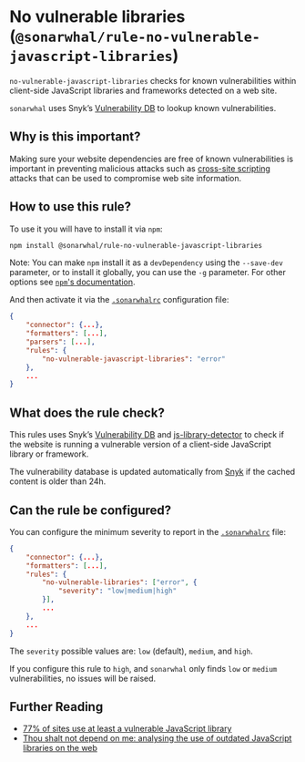 # No vulnerable libraries (`@sonarwhal/rule-no-vulnerable-javascript-libraries`)

`no-vulnerable-javascript-libraries` checks for known vulnerabilities
within client-side JavaScript libraries and frameworks detected on a
web site.

`sonarwhal` uses Snyk’s [Vulnerability DB][snykdb] to lookup known
vulnerabilities.

## Why is this important?

Making sure your website dependencies are free of known vulnerabilities
is important in preventing malicious attacks such as [cross-site scripting][XSS]
attacks that can be used to compromise web site information.

## How to use this rule?

To use it you will have to install it via `npm`:

```bash
npm install @sonarwhal/rule-no-vulnerable-javascript-libraries
```

Note: You can make `npm` install it as a `devDependency` using the `--save-dev`
parameter, or to install it globally, you can use the `-g` parameter. For
other options see
[`npm`'s documentation](https://docs.npmjs.com/cli/install).

And then activate it via the [`.sonarwhalrc`][sonarwhalrc]
configuration file:

```json
{
    "connector": {...},
    "formatters": [...],
    "parsers": [...],
    "rules": {
        "no-vulnerable-javascript-libraries": "error"
    },
    ...
}
```

## What does the rule check?

This rules uses Snyk’s [Vulnerability DB][snykdb] and
[js-library-detector][js-library-detector] to check if the
website is running a vulnerable version of a client-side JavaScript
library or framework.

The vulnerability database is updated automatically from [Snyk][snykdb]
if the cached content is older than 24h.

## Can the rule be configured?

You can configure the minimum severity to report in the
[`.sonarwhalrc`][sonarwhalrc] file:

```json
{
    "connector": {...},
    "formatters": [...],
    "rules": {
        "no-vulnerable-libraries": ["error", {
            "severity": "low|medium|high"
        }],
        ...
    },
    ...
}
```

The `severity` possible values are: `low` (default), `medium`,
and `high`.

If you configure this rule to `high`, and `sonarwhal` only finds
`low` or `medium` vulnerabilities, no issues will be raised.

## Further Reading

* [77% of sites use at least a vulnerable JavaScript library][77 vulnerable]
* [Thou shalt not depend on me: analysing the use of outdated JavaScript
   libraries on the web][not depend on me]

<!-- Link labels: -->

[77 vulnerable]: https://snyk.io/blog/77-percent-of-sites-use-vulnerable-js-libraries/
[js-library-detector]: https://npmjs.com/package/js-library-detector
[not depend on me]: https://blog.acolyer.org/2017/03/07/thou-shalt-not-depend-on-me-analysing-the-use-of-outdated-javascript-libraries-on-the-web/
[snykdb]: https://snyk.io/vuln/
[sonarwhalrc]: https://sonarwhal.com/docs/user-guide/further-configuration/sonarwhalrc-formats/
[XSS]: https://developer.mozilla.org/en-US/docs/Glossary/Cross-site_scripting
